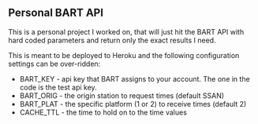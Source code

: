 Personal BART API
-----------------

This is a personal project I worked on, that will just hit the BART API with hard coded parameters and return only the exact results I need.

This is meant to be deployed to Heroku and the following configuration settings can be over-ridden:

* BART_KEY - api key that BART assigns to your account.  The one in the code is the test api key.
* BART_ORIG - the origin station to request times (default SSAN)
* BART_PLAT - the specific platform (1 or 2) to receive times (default 2)
* CACHE_TTL - the time to hold on to the time values